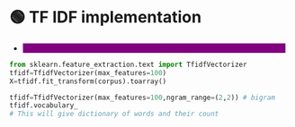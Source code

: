 # 🟢 TF IDF implementation

* <mark style="color:purple;background-color:purple;">**Use TfidfVectorizer from sklearn, we can also pass ngram range to it**</mark>

```python
from sklearn.feature_extraction.text import TfidfVectorizer
tfidf=TfidfVectorizer(max_features=100)
X=tfidf.fit_transform(corpus).toarray()

tfidf=TfidfVectorizer(max_features=100,ngram_range=(2,2)) # bigram
tfidf.vocabulary_
# This will give dictionary of words and their count
```

